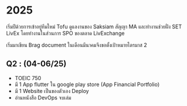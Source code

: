 # 2025

เริ่มปีด้วยการเข้าอยู่ทีมใหม่ Tofu ดูแลงานของ Saksiam สัญญา MA และทำงานช่วยฝั่ง SET LivEx โดยทำงานในส่วนการ SPO ของตลาด LivExchange

เริ่มมาเขียน Brag document ในเดือนมีนาคมจึงขอตั้งเป้าหมายไตรมาส 2

## Q2 : (04-06/25)
- TOEIC 750
- มี 1 App flutter ใน google play store (App Financial Portfolio)
- มี 1 Website เป็นของตัวเอง Deploy
- อ่านหนังสือ DevOps จบเล่ม
